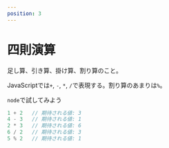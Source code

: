 ```yaml
---
position: 3
---
```


# 四則演算

足し算、引き算、掛け算、割り算のこと。

JavaScriptでは`+`, `-`, `*`, `/`で表現する。割り算のあまりは`%`。

`node`で試してみよう

```javascript
1 + 2   // 期待される値: 3
4 - 3   // 期待される値: 1
2 * 3   // 期待される値: 6
6 / 2   // 期待される値: 3
5 % 2   // 期待される値: 1
```